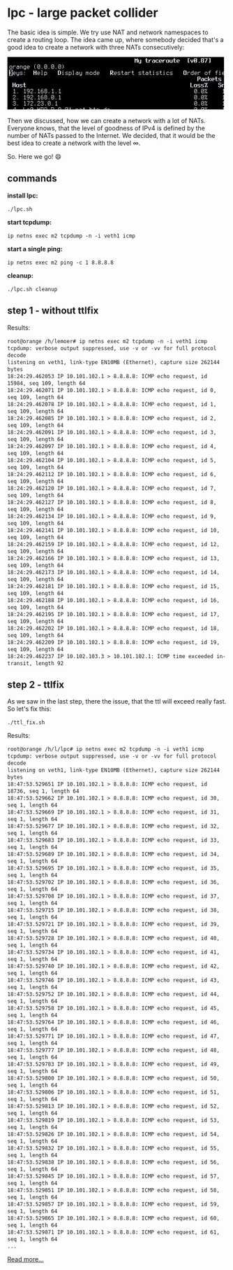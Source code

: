 # lpc - large packet collider

The basic idea is simple. We try use NAT and network namespaces to create a routing loop.
The idea came up, where somebody decided that's a good idea to create a network with three
NATs consecutively:

![picture of a traceroute with 3 natting routers](results/idea.jpg)

Then we discussed, how we can create a network with a lot of NATs. Everyone knows, that
the level of goodness of IPv4 is defined by the number of NATs passed to the Internet.
We decided, that it would be the best idea to create a network with the level ∞.

So. Here we go! :smile:


## commands

**install lpc:**

``` shell
./lpc.sh
```

**start tcpdump:**

``` shell
ip netns exec m2 tcpdump -n -i veth1 icmp
```

**start a single ping:**

``` shell
ip netns exec m2 ping -c 1 8.8.8.8
```

**cleanup:**

``` shell
./lpc.sh cleanup
```

## step 1 - without ttlfix

Results:

```
root@orange /h/lemoer# ip netns exec m2 tcpdump -n -i veth1 icmp
tcpdump: verbose output suppressed, use -v or -vv for full protocol decode
listening on veth1, link-type EN10MB (Ethernet), capture size 262144 bytes
18:24:29.462053 IP 10.101.102.1 > 8.8.8.8: ICMP echo request, id 15984, seq 109, length 64
18:24:29.462071 IP 10.101.102.1 > 8.8.8.8: ICMP echo request, id 0, seq 109, length 64
18:24:29.462078 IP 10.101.102.1 > 8.8.8.8: ICMP echo request, id 1, seq 109, length 64
18:24:29.462085 IP 10.101.102.1 > 8.8.8.8: ICMP echo request, id 2, seq 109, length 64
18:24:29.462091 IP 10.101.102.1 > 8.8.8.8: ICMP echo request, id 3, seq 109, length 64
18:24:29.462097 IP 10.101.102.1 > 8.8.8.8: ICMP echo request, id 4, seq 109, length 64
18:24:29.462104 IP 10.101.102.1 > 8.8.8.8: ICMP echo request, id 5, seq 109, length 64
18:24:29.462112 IP 10.101.102.1 > 8.8.8.8: ICMP echo request, id 6, seq 109, length 64
18:24:29.462120 IP 10.101.102.1 > 8.8.8.8: ICMP echo request, id 7, seq 109, length 64
18:24:29.462127 IP 10.101.102.1 > 8.8.8.8: ICMP echo request, id 8, seq 109, length 64
18:24:29.462134 IP 10.101.102.1 > 8.8.8.8: ICMP echo request, id 9, seq 109, length 64
18:24:29.462141 IP 10.101.102.1 > 8.8.8.8: ICMP echo request, id 10, seq 109, length 64
18:24:29.462159 IP 10.101.102.1 > 8.8.8.8: ICMP echo request, id 12, seq 109, length 64
18:24:29.462166 IP 10.101.102.1 > 8.8.8.8: ICMP echo request, id 13, seq 109, length 64
18:24:29.462173 IP 10.101.102.1 > 8.8.8.8: ICMP echo request, id 14, seq 109, length 64
18:24:29.462181 IP 10.101.102.1 > 8.8.8.8: ICMP echo request, id 15, seq 109, length 64
18:24:29.462188 IP 10.101.102.1 > 8.8.8.8: ICMP echo request, id 16, seq 109, length 64
18:24:29.462195 IP 10.101.102.1 > 8.8.8.8: ICMP echo request, id 17, seq 109, length 64
18:24:29.462202 IP 10.101.102.1 > 8.8.8.8: ICMP echo request, id 18, seq 109, length 64
18:24:29.462209 IP 10.101.102.1 > 8.8.8.8: ICMP echo request, id 19, seq 109, length 64
18:24:29.462237 IP 10.102.103.3 > 10.101.102.1: ICMP time exceeded in-transit, length 92
```

## step 2 - ttlfix

As we saw in the last step, there the issue, that the ttl will exceed really
fast. So let's fix this:

``` shell
./ttl_fix.sh
```

Results:

```
root@orange /h/l/lpc# ip netns exec m2 tcpdump -n -i veth1 icmp
tcpdump: verbose output suppressed, use -v or -vv for full protocol decode
listening on veth1, link-type EN10MB (Ethernet), capture size 262144 bytes
18:47:53.529651 IP 10.101.102.1 > 8.8.8.8: ICMP echo request, id 18736, seq 1, length 64
18:47:53.529662 IP 10.101.102.1 > 8.8.8.8: ICMP echo request, id 30, seq 1, length 64
18:47:53.529669 IP 10.101.102.1 > 8.8.8.8: ICMP echo request, id 31, seq 1, length 64
18:47:53.529677 IP 10.101.102.1 > 8.8.8.8: ICMP echo request, id 32, seq 1, length 64
18:47:53.529683 IP 10.101.102.1 > 8.8.8.8: ICMP echo request, id 33, seq 1, length 64
18:47:53.529689 IP 10.101.102.1 > 8.8.8.8: ICMP echo request, id 34, seq 1, length 64
18:47:53.529695 IP 10.101.102.1 > 8.8.8.8: ICMP echo request, id 35, seq 1, length 64
18:47:53.529702 IP 10.101.102.1 > 8.8.8.8: ICMP echo request, id 36, seq 1, length 64
18:47:53.529708 IP 10.101.102.1 > 8.8.8.8: ICMP echo request, id 37, seq 1, length 64
18:47:53.529715 IP 10.101.102.1 > 8.8.8.8: ICMP echo request, id 38, seq 1, length 64
18:47:53.529721 IP 10.101.102.1 > 8.8.8.8: ICMP echo request, id 39, seq 1, length 64
18:47:53.529728 IP 10.101.102.1 > 8.8.8.8: ICMP echo request, id 40, seq 1, length 64
18:47:53.529734 IP 10.101.102.1 > 8.8.8.8: ICMP echo request, id 41, seq 1, length 64
18:47:53.529740 IP 10.101.102.1 > 8.8.8.8: ICMP echo request, id 42, seq 1, length 64
18:47:53.529746 IP 10.101.102.1 > 8.8.8.8: ICMP echo request, id 43, seq 1, length 64
18:47:53.529752 IP 10.101.102.1 > 8.8.8.8: ICMP echo request, id 44, seq 1, length 64
18:47:53.529758 IP 10.101.102.1 > 8.8.8.8: ICMP echo request, id 45, seq 1, length 64
18:47:53.529764 IP 10.101.102.1 > 8.8.8.8: ICMP echo request, id 46, seq 1, length 64
18:47:53.529771 IP 10.101.102.1 > 8.8.8.8: ICMP echo request, id 47, seq 1, length 64
18:47:53.529777 IP 10.101.102.1 > 8.8.8.8: ICMP echo request, id 48, seq 1, length 64
18:47:53.529783 IP 10.101.102.1 > 8.8.8.8: ICMP echo request, id 49, seq 1, length 64
18:47:53.529800 IP 10.101.102.1 > 8.8.8.8: ICMP echo request, id 50, seq 1, length 64
18:47:53.529806 IP 10.101.102.1 > 8.8.8.8: ICMP echo request, id 51, seq 1, length 64
18:47:53.529813 IP 10.101.102.1 > 8.8.8.8: ICMP echo request, id 52, seq 1, length 64
18:47:53.529819 IP 10.101.102.1 > 8.8.8.8: ICMP echo request, id 53, seq 1, length 64
18:47:53.529826 IP 10.101.102.1 > 8.8.8.8: ICMP echo request, id 54, seq 1, length 64
18:47:53.529832 IP 10.101.102.1 > 8.8.8.8: ICMP echo request, id 55, seq 1, length 64
18:47:53.529838 IP 10.101.102.1 > 8.8.8.8: ICMP echo request, id 56, seq 1, length 64
18:47:53.529845 IP 10.101.102.1 > 8.8.8.8: ICMP echo request, id 57, seq 1, length 64
18:47:53.529851 IP 10.101.102.1 > 8.8.8.8: ICMP echo request, id 58, seq 1, length 64
18:47:53.529857 IP 10.101.102.1 > 8.8.8.8: ICMP echo request, id 59, seq 1, length 64
18:47:53.529865 IP 10.101.102.1 > 8.8.8.8: ICMP echo request, id 60, seq 1, length 64
18:47:53.529871 IP 10.101.102.1 > 8.8.8.8: ICMP echo request, id 61, seq 1, length 64
...
```
[Read more...](results/with_ttl_fix.md)

